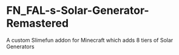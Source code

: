# FN_FAL-s-Solar-Generator-Remastered
A custom Slimefun addon for Minecraft which adds 8 tiers of Solar Generators
